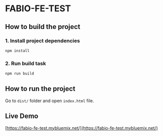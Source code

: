 # FABIO-FE-TEST

## How to build the project

### 1. Install project dependencies

```bash
npm install
```

### 2. Run build task

```bash
npm run build
```

## How to run the project

Go to `dist/` folder and open `index.html` file.

## Live Demo

[https://fabio-fe-test.mybluemix.net/](https://fabio-fe-test.mybluemix.net/)
